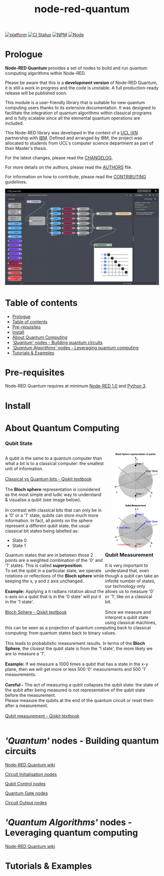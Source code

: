 <header><h1 style='font-size: 25pt'>node-red-quantum</h1></header>

[![platform](https://img.shields.io/badge/platform-Node--RED-red)](https://nodered.org)
[![CI Status](https://img.shields.io/github/workflow/status/louislefevre/node-red-contrib-quantum/Node.js%20CI)](https://github.com/louislefevre/node-red-contrib-quantum/actions/workflows/node.js.yml)
[![NPM](https://img.shields.io/npm/v/node-red-contrib-quantum)](https://www.npmjs.com/package/node-red-contrib-quantum)
[![Node](https://img.shields.io/node/v/node-red-contrib-quantum)](https://nodejs.org/en/)


# Prologue

**Node-RED Quantum** provides a set of nodes to build and run quantum computing algorithms within Node-RED.

Please be aware that this is a  **development version** of Node-RED Quantum, it is still a work in progress and the code is unstable. A full production-ready release will be published soon.

This module is a user-friendly library that is suitable for new quantum computing users thanks to its extensive documentation. It was designed to facilitate the integration of quantum algorithms within classical programs and is fully scalable since all the elemental quantum operations are included. 

This Node-RED library was developed in the context of a [UCL IXN](https://www.ucl.ac.uk/computer-science/collaborate/ucl-industry-exchange-network-ucl-ixn) partnership with [IBM](https://www.ibm.com/uk-en). Defined and arranged by IBM, the project was allocated to students from UCL's computer science department as part of their Master's thesis. 

For the latest changes, please read the [CHANGELOG](CHANGELOG.md).

For more details on the authors, please read the [AUTHORS](AUTHORS) file.

For information on how to contribute, please read the [CONTRIBUTING](CONTRIBUTING.md) guidelines.


![Quantum Circuit example](./resources/quantum-circuit-examples/quantum-random-number.png)


# Table of contents
- [Prologue](#prologue)
- [Table of contents](#table-of-contents)
- [Pre-requisites](#pre-requisites)
- [Install](#install)
- [About Quantum Computing](#about-quantum-computing)
- [*'Quantum'* nodes - Building quantum circuits](#quantum-nodes---building-quantum-circuits)
- [*'Quantum Algorithms'* nodes - Leveraging quantum computing](#quantum-algorithms-nodes---leveraging-quantum-computing)
- [Tutorials & Examples](#tutorials--examples)



# Pre-requisites
Node-RED Quantum requires at minimum [Node-RED 1.0](https://nodered.org) and [Python 3](https://www.python.org/).



# Install



# About Quantum Computing

<h3>Qubit State</h3>
<div style="width:65%; float:left;">
    <p>
        A qubit is the same to a quantum computer than what a bit is to a classical computer: the smallest unit of information.
        <br /><br />
        <a href="https://qiskit.org/textbook/ch-states/representing-qubit-states.html#statevectors"> Classical vs Quantum bits - Qiskit textbook</a>
        <br /><br />
        The <b>Bloch sphere</b> representation is considered as the most simple and ludic way to understand & visualise a qubit (see image below).
        <br /><br />
        In contrast with classical bits that can only be in a '0' or a '1' state, qubits can store much more information.
        In fact, all points on the sphere represent a different qubit state, the usual classical bit states being labelled as:
        <ul>
        <li>State 0</li>
        <li>State 1</li>
        </ul>
        Quantum states that are in between those 2 points are a weighted combination of the '0' and '1' states. This is called <b>superposition</b>. <br/>
        To set the qubit in a particular state, we operate rotations or reflections of the <b>Bloch sphere</b> while keeping the x, y and z axis unchanged.
        <br /><br />
        <b>Example:</b> Applying a &#960; radians rotation about the x-axis on a qubit that is in the '0 state' will put it in the '1 state'. 
        <br/><br/>
        <a href="https://qiskit.org/textbook/ch-states/representing-qubit-states.html#bloch-sphere-2">Bloch Sphere - Qiskit textbook</a>
    </p>
    <br />
</div>

<img style="width:30%; float:right; margin-left:5%;" src="./resources/quantum-computing/bloch-sphere.png" width="250px"/>

<h3>Qubit Measurement</h3>
<p>
    It is very important to understand that, even though a qubit can take an infinite number of states, our technology only allows us to measure '0' or '1', like on a classical bit.
    <br/><br/>
    Since we measure and interpret a qubit state using classical machines, this can be seen as a projection of quantum computing back to classical computing: from quantum states back to binary values.
    <br /><br />
    This leads to probabilistic measurement results.
    In terms of the <b>Bloch Sphere</b>, the closest the qubit state is from the '1 state', the more likely we are to measure a '1'.
    <br/><br/>
    <b>Example:</b> If we measure a 1000 times a qubit that has a state in the x-y plane, then we will get more or less 500 '0' measurements and 500 '1' measurements. 
    <br/><br/>
    <b>Careful -</b> The act of measuring a qubit collapses the qubit state: the state of the qubit after being measured 
    is not representative of the qubit state before the measurement.<br/>
    Please measure the qubits at the end of the quantum circuit or reset them after a measurement.
    <br /><br />
    <a href="https://qiskit.org/textbook/ch-states/representing-qubit-states.html#rules-measurement">Qubit measurement - Qiskit textbook</a>
    <br /><br />
</p>



# *'Quantum'* nodes - Building quantum circuits

[Node-RED Quantum wiki](https://github.com/louislefevre/node-red-contrib-quantum/wiki)


[Circuit Initialisation nodes](../../wiki/Circuit-Initialisation-Nodes)

[Qubit Control nodes](../../wiki/Qubit-Control-Nodes)

[Quantum Gate nodes](../../wiki/Quantum-Gate-Nodes)

[Circuit Output nodes](../../wiki/Circuit-Output-Nodes)


# *'Quantum Algorithms'* nodes - Leveraging quantum computing

[Node-RED Quantum wiki](https://github.com/louislefevre/node-red-contrib-quantum/wiki)

# Tutorials & Examples
